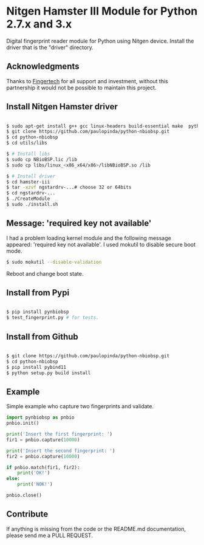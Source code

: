 # Nitgen Hamster III Module for Python 2.7.x and 3.x

Digital fingerprint reader module for Python using Nitgen device.
Install the driver that is the "driver" directory.

## Acknowledgments

Thanks to [Fingertech](http://www.fingertech.com.br) for all support and investment,
without this partnership it would not be possible to maintain this project.


## Install Nitgen Hamster driver

```bash

$ sudo apt-get install g++ gcc linux-headers build-essential make  python-dev autotools-dev libicu-dev libbz2-dev
$ git clone https://github.com/paulopinda/python-nbiobsp.git
$ cd python-nbiobsp
$ cd utils/libs

$ # Install libs
$ sudo cp NBioBSP.lic /lib
$ sudo cp libs/linux_<x86_x64/x86>/libNBioBSP.so /lib

$ # Install driver
$ cd hamster-iii
$ tar -xzvf ngstardrv-...# choose 32 or 64bits
$ cd ngstardrv-...
$ ./CreateModule
$ sudo ./install.sh

```

## Message: 'required key not available'

I had a problem loading kernel module and the following message appeared: 
'required key not available'. I used mokutil to disable secure boot mode.

```bash
$ sudo mokutil --disable-validation
```

Reboot and change boot state.

## Install from Pypi

```bash

$ pip install pynbiobsp
$ test_fingerprint.py # for tests.

```

## Install from Github

```bash

$ git clone https://github.com/paulopinda/python-nbiobsp.git
$ cd python-nbiobsp
$ pip install pybind11
$ python setup.py build install

```

## Example

Simple example who capture two fingerprints and validate.

```python
import pynbiobsp as pnbio
pnbio.init()

print('Insert the first fingerprint: ')
fir1 = pnbio.capture(10000)

print('Insert the second fingerprint: ')
fir2 = pnbio.capture(10000)

if pnbio.match(fir1, fir2):
    print('OK!')
else:
    print('NOK!')

pnbio.close()
```

## Contribute

If anything is missing from the code or the README.md documentation, please send me a PULL REQUEST.